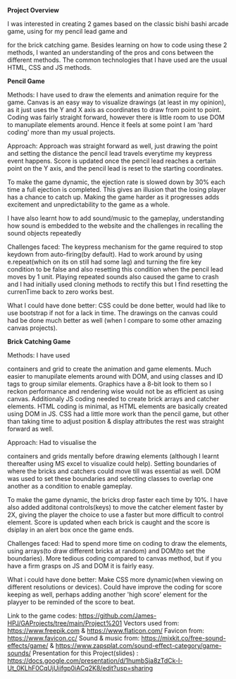 **Project Overview**

I was interested in creating 2 games based on the classic bishi bashi arcade game, using <canvas> for my pencil lead game and <div> for the brick catching game. Besides      learning on how to code using these 2 methods, I wanted an understanding of the pros and cons between the different methods. The common technologies that I have used are the usual HTML, CSS and JS methods.
  

**Pencil Game**
  
Methods:
I have used <canvas> to draw the elements and animation require for the game. Canvas is an easy way to visualize drawings (at least in my opinion), as it just uses the Y and X axis as coordinates to draw from point to point. Coding was fairly straight forward, however there is little room to use DOM to manupilate elements around. Hence it feels at some point I am 'hard coding' more than my usual projects.
  
Approach:
Approach was straight forward as well, just drawing the point and setting the distance the pencil lead travels everytime my keypress event happens. Score is updated once the pencil lead reaches a certain point on the Y axis, and the pencil lead is reset to the starting coordinates. 
  
To make the game dynamic, the ejection rate is slowed down by 30% each time a full ejection is completed. This gives an illusion that the losing player has a chance to catch up. Making the game harder as it progresses adds excitement and unpredictability to the game as a whole.
  
I have also learnt how to add sound/music to the gameplay, understanding how sound is embedded to the website and the challenges in recalling the sound objects repeatedly

Challenges faced:
The keypress mechanism for the game required to stop keydown from auto-firing(by default). Had to work around by using e.repeat(which on its on still had some lag) and turning the fire key condition to be false and also resetting this condition when the pencil lead moves by 1 unit. Playing repeated sounds also caused the game to crash and I had initially used cloning methods to rectify this but I find resetting the currenTime back to zero works best.
  
What I could have done better:
CSS could be done better, would had like to use bootstrap if not for a lack in time. The drawings on the canvas could had be done much better as well (when I compare to some other amazing canvas projects). 
  
**Brick Catching Game**
  
Methods:
I have used <div> containers and grid to create the animation and game elements. Much easier to manupilate elements around with DOM, and using classes and ID tags to group similar elements. Graphics have a 8-bit look to them so I reckon performance and rendering wise would not be as efficient as using canvas. Additionaly JS coding needed to create brick arrays and catcher elements. HTML coding is minimal, as HTML elements are basically created using DOM in JS. CSS had a little more work than the pencil game, but other than taking time to adjust position & display attributes the rest was straight forward as well.
  
Approach:
Had to visualise the <div> containers and grids mentally before drawing elements (although I learnt thereafter using MS excel to visualize could help). Setting boundaries of where the bricks and catchers could move till was essential as well. DOM was used to set these boundaries and selecting classes to overlap one another as a condition to enable gameplay.
  
To make the game dynamic, the bricks drop faster each time by 10%. I have also added additonal controls(keys) to move the catcher element faster by 2X, giving the player the choice to use a faster but more difficult to control element. Score is updated when each brick is caught and the score is dsiplay in an alert box once the game ends.
  
Challenges faced: 
Had to spend more time on coding to draw the elements, using arrays(to draw different bricks at random) and DOM(to set the boundaries). More tedious coding compared to canvas method, but if you have a firm grasps on JS and DOM it is fairly easy.
  
What i could have done better:
Make CSS more dynamic(when viewing on different resolutions or devices). Could have improve the coding for score keeping as well, perhaps adding another 'high score' element for the playyer to be reminded of the score to beat.
  
  
Link to the game codes: https://github.com/James-HPJ/GAProjects/tree/main/Project%201
Vectors used from: https://www.freepik.com & https://www.flaticon.com/
Favicon from: https://www.favicon.cc/
Sound & music from: https://mixkit.co/free-sound-effects/game/ & https://www.zapsplat.com/sound-effect-category/game-sounds/
Presentation for this Project(slides) : https://docs.google.com/presentation/d/1humbSja8zTdCk-l-Ut_0KLhF0CqUjUiifgp0iACq2K8/edit?usp=sharing


  

